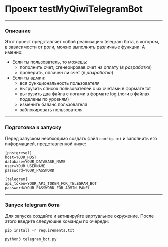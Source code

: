 # Проект testMyQiwiTelegramBot

---

### Описание

Этот проект представляет собой реализацию telegram бота, в котором, 
в зависимости от роли, можно выполнять различные функции. А именно:

- Если ты пользователь, то можешь:
  - пополнить счет, сгенерировав счет на оплату (*в разработке*)
  - проверить, оплачен ли счет (*в разработке*)
- Если ты админ:
  - вся функциональность пользователя
  - выгрузить список пользователей с их счетами в формате txt
  - выгрузить два файла с логами в формате log (логи в файлах поделены по уровням)
  - изменить баланс пользователя
  - заблокировать пользователя

---

### Подготовка к запуску

Перед запуском необходимо создать файл `config.ini` и заполнить его информацией, 
представленной ниже:

```
[postgresql]
host=YOUR_HOST
database=YOUR_DATABASE_NAME
user=YOUR_USERNAME
password=YOUR_PASSWORD

[telegram]
api_token=YOUR_API_TOKEN_FOR_TELEGRAM_BOT
password=YOUR_PASSWORD_FOR_ADMIN_PANEL
```

---

### Запуск telegram бота

Для запуска создайте и активируйте виртуальное окружение. После этого 
введите следующие команды по очереди:

`pip install -r requirements.txt`

`python3 telegram_bot.py`